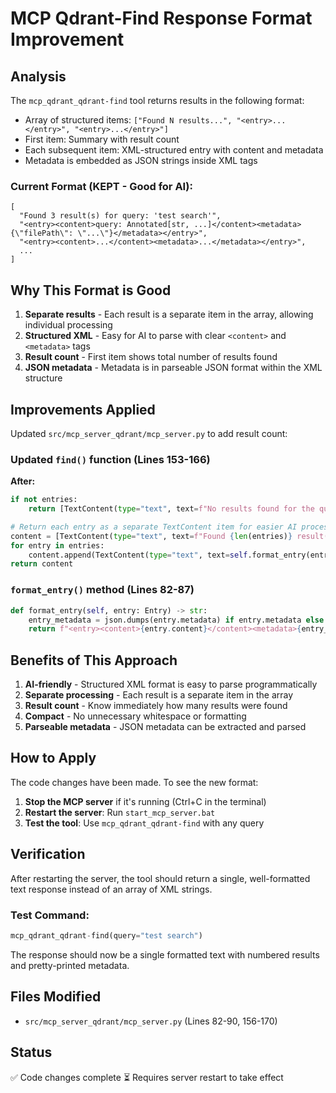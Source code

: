 # MCP Qdrant-Find Response Format Improvement

## Analysis

The `mcp_qdrant_qdrant-find` tool returns results in the following format:
- Array of structured items: `["Found N results...", "<entry>...</entry>", "<entry>...</entry>"]`
- First item: Summary with result count
- Each subsequent item: XML-structured entry with content and metadata
- Metadata is embedded as JSON strings inside XML tags

### Current Format (KEPT - Good for AI):
```
[
  "Found 3 result(s) for query: 'test search'",
  "<entry><content>query: Annotated[str, ...]</content><metadata>{\"filePath\": \"...\"}</metadata></entry>",
  "<entry><content>...</content><metadata>...</metadata></entry>",
  ...
]
```

## Why This Format is Good

1. **Separate results** - Each result is a separate item in the array, allowing individual processing
2. **Structured XML** - Easy for AI to parse with clear `<content>` and `<metadata>` tags
3. **Result count** - First item shows total number of results found
4. **JSON metadata** - Metadata is in parseable JSON format within the XML structure

## Improvements Applied

Updated `src/mcp_server_qdrant/mcp_server.py` to add result count:

### Updated `find()` function (Lines 153-166)

**After:**
```python
if not entries:
    return [TextContent(type="text", text=f"No results found for the query '{query}'.")]

# Return each entry as a separate TextContent item for easier AI processing
content = [TextContent(type="text", text=f"Found {len(entries)} result(s) for query: '{query}'")]
for entry in entries:
    content.append(TextContent(type="text", text=self.format_entry(entry)))
return content
```

### `format_entry()` method (Lines 82-87)

```python
def format_entry(self, entry: Entry) -> str:
    entry_metadata = json.dumps(entry.metadata) if entry.metadata else ""
    return f"<entry><content>{entry.content}</content><metadata>{entry_metadata}</metadata></entry>"
```

## Benefits of This Approach

1. **AI-friendly** - Structured XML format is easy to parse programmatically
2. **Separate processing** - Each result is a separate item in the array
3. **Result count** - Know immediately how many results were found
4. **Compact** - No unnecessary whitespace or formatting
5. **Parseable metadata** - JSON metadata can be extracted and parsed

## How to Apply

The code changes have been made. To see the new format:

1. **Stop the MCP server** if it's running (Ctrl+C in the terminal)
2. **Restart the server**: Run `start_mcp_server.bat`
3. **Test the tool**: Use `mcp_qdrant_qdrant-find` with any query

## Verification

After restarting the server, the tool should return a single, well-formatted text response instead of an array of XML strings.

### Test Command:
```python
mcp_qdrant_qdrant-find(query="test search")
```

The response should now be a single formatted text with numbered results and pretty-printed metadata.

## Files Modified

- `src/mcp_server_qdrant/mcp_server.py` (Lines 82-90, 156-170)

## Status

✅ Code changes complete
⏳ Requires server restart to take effect

